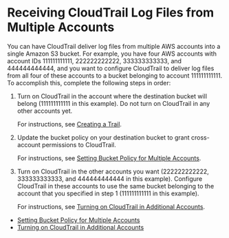 # Receiving CloudTrail Log Files from Multiple Accounts<a name="cloudtrail-receive-logs-from-multiple-accounts"></a>

You can have CloudTrail deliver log files from multiple AWS accounts into a single Amazon S3 bucket\. For example, you have four AWS accounts with account IDs 111111111111, 222222222222, 333333333333, and 444444444444, and you want to configure CloudTrail to deliver log files from all four of these accounts to a bucket belonging to account 111111111111\. To accomplish this, complete the following steps in order:

1. Turn on CloudTrail in the account where the destination bucket will belong \(111111111111 in this example\)\. Do not turn on CloudTrail in any other accounts yet\.

   For instructions, see [Creating a Trail](cloudtrail-create-a-trail-using-the-console-first-time.md)\. 

1. Update the bucket policy on your destination bucket to grant cross\-account permissions to CloudTrail\. 

   For instructions, see [Setting Bucket Policy for Multiple Accounts](cloudtrail-set-bucket-policy-for-multiple-accounts.md)\. 

1. Turn on CloudTrail in the other accounts you want \(222222222222, 333333333333, and 444444444444 in this example\)\. Configure CloudTrail in these accounts to use the same bucket belonging to the account that you specified in step 1 \(111111111111 in this example\)\. 

   For instructions, see [Turning on CloudTrail in Additional Accounts](turn-on-cloudtrail-in-additional-accounts.md)\. 


+ [Setting Bucket Policy for Multiple Accounts](cloudtrail-set-bucket-policy-for-multiple-accounts.md)
+ [Turning on CloudTrail in Additional Accounts](turn-on-cloudtrail-in-additional-accounts.md)
